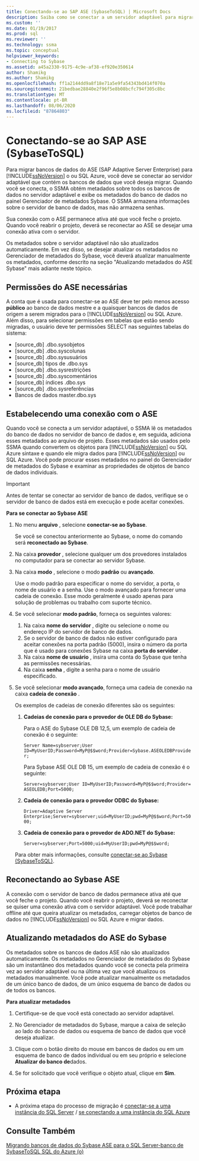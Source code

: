 ```yaml
---
title: Conectando-se ao SAP ASE (SybaseToSQL) | Microsoft Docs
description: Saiba como se conectar a um servidor adaptável para migrar um banco de dados do SAP Adaptive Server Enterprise (ASE) para SQL Server ou para o banco de dados SQL do Azure.
ms.custom: ''
ms.date: 01/19/2017
ms.prod: sql
ms.reviewer: ''
ms.technology: ssma
ms.topic: conceptual
helpviewer_keywords:
- Connecting to Sybase
ms.assetid: a45a2330-9175-4c9e-af38-ef920e350614
author: Shamikg
ms.author: Shamikg
ms.openlocfilehash: ff1a2144dd9a8f18e71a5e9fa54343bd414f070a
ms.sourcegitcommit: 21bedbae28840e2f96f5e8b08bcfc794f305c8bc
ms.translationtype: MT
ms.contentlocale: pt-BR
ms.lasthandoff: 08/06/2020
ms.locfileid: "87864803"
---
```

# <a name="connecting-to-sap-ase-sybasetosql"></a>Conectando-se ao SAP ASE (SybaseToSQL)

Para migrar bancos de dados do ASE (SAP Adaptive Server Enterprise) para [!INCLUDE[ssNoVersion](../../includes/ssnoversion-md.md)] o ou SQL Azure, você deve se conectar ao servidor adaptável que contém os bancos de dados que você deseja migrar. Quando você se conecta, o SSMA obtém metadados sobre todos os bancos de dados no servidor adaptável e exibe os metadados do banco de dados no painel Gerenciador de metadados Sybase. O SSMA armazena informações sobre o servidor de banco de dados, mas não armazena senhas.  
  
Sua conexão com o ASE permanece ativa até que você feche o projeto. Quando você reabrir o projeto, deverá se reconectar ao ASE se desejar uma conexão ativa com o servidor.  
  
Os metadados sobre o servidor adaptável não são atualizados automaticamente. Em vez disso, se desejar atualizar os metadados no Gerenciador de metadados do Sybase, você deverá atualizar manualmente os metadados, conforme descrito na seção "Atualizando metadados do ASE Sybase" mais adiante neste tópico.  
  
## <a name="required-ase-permissions"></a>Permissões do ASE necessárias

A conta que é usada para conectar-se ao ASE deve ter pelo menos acesso **público** ao banco de dados mestre e a quaisquer bancos de dados de origem a serem migrados para o [!INCLUDE[ssNoVersion](../../includes/ssnoversion-md.md)] ou SQL Azure. Além disso, para selecionar permissões em tabelas que estão sendo migradas, o usuário deve ter permissões SELECT nas seguintes tabelas do sistema:  
  
- [source_db] .dbo.sysobjetos  
- [source_db] .dbo.syscolunas  
- [source_db] .dbo.sysusuários  
- [source_db] tipos de .dbo.sys  
- [source_db] .dbo.sysrestrições  
- [source_db] .dbo.syscomentários  
- [source_db] índices .dbo.sys  
- [source_db] .dbo.sysreferências  
- Bancos de dados master.dbo.sys  
  
## <a name="establishing-a-connection-to-ase"></a>Estabelecendo uma conexão com o ASE

Quando você se conecta a um servidor adaptável, o SSMA lê os metadados do banco de dados no servidor de banco de dados e, em seguida, adiciona esses metadados ao arquivo de projeto. Esses metadados são usados pelo SSMA quando convertem os objetos para [!INCLUDE[ssNoVersion](../../includes/ssnoversion-md.md)] ou SQL Azure sintaxe e quando ele migra dados para [!INCLUDE[ssNoVersion](../../includes/ssnoversion-md.md)] ou SQL Azure. Você pode procurar esses metadados no painel do Gerenciador de metadados do Sybase e examinar as propriedades de objetos de banco de dados individuais.  
  
> [!IMPORTANT]  
> Antes de tentar se conectar ao servidor de banco de dados, verifique se o servidor de banco de dados está em execução e pode aceitar conexões.  
  
**Para se conectar ao Sybase ASE**
  
1. No menu **arquivo** , selecione **conectar-se ao Sybase**.  
  
   Se você se conectou anteriormente ao Sybase, o nome do comando será **reconectado ao Sybase**.  
  
2. Na caixa **provedor** , selecione qualquer um dos provedores instalados no computador para se conectar ao servidor Sybase.  
  
3. Na caixa **modo** , selecione o modo **padrão** ou **avançado**.  
  
   Use o modo padrão para especificar o nome do servidor, a porta, o nome de usuário e a senha. Use o modo avançado para fornecer uma cadeia de conexão. Esse modo geralmente é usado apenas para solução de problemas ou trabalho com suporte técnico.  
  
4. Se você selecionar **modo padrão**, forneça os seguintes valores:  
  
    1. Na caixa **nome do servidor** , digite ou selecione o nome ou endereço IP do servidor de banco de dados.  
    2. Se o servidor de banco de dados não estiver configurado para aceitar conexões na porta padrão (5000), insira o número da porta que é usado para conexões Sybase na caixa **porta do servidor** .  
    3. Na caixa **nome de usuário** , insira uma conta do Sybase que tenha as permissões necessárias.  
    4. Na caixa **senha** , digite a senha para o nome de usuário especificado.  
  
5. Se você selecionar **modo avançado**, forneça uma cadeia de conexão na caixa **cadeia de conexão** .  
  
    Os exemplos de cadeias de conexão diferentes são os seguintes:  
  
    1. **Cadeias de conexão para o provedor de OLE DB do Sybase:**  
  
        Para o ASE do Sybase OLE DB 12,5, um exemplo de cadeia de conexão é o seguinte:  
  
        `Server Name=sybserver;User ID=MyUserID;Password=MyP@$$word;Provider=Sybase.ASEOLEDBProvider;`  
  
        Para Sybase ASE OLE DB 15, um exemplo de cadeia de conexão é o seguinte:  
  
        `Server=sybserver;User ID=MyUserID;Password=MyP@$$word;Provider= ASEOLEDB;Port=5000;`  
  
    2. **Cadeia de conexão para o provedor ODBC do Sybase:**  
  
       `Driver=Adaptive Server Enterprise;Server=sybserver;uid=MyUserID;pwd=MyP@$$word;Port=5000;`  
  
    3. **Cadeia de conexão para o provedor de ADO.NET do Sybase:**  
  
       `Server=sybserver;Port=5000;uid=MyUserID;pwd=MyP@$$word;`  
  
    Para obter mais informações, consulte [conectar-se ao Sybase &#40;SybaseToSQL&#41;](../../ssma/sybase/connect-to-sybase-sybasetosql.md).  
  
## <a name="reconnecting-to-sybase-ase"></a>Reconectando ao Sybase ASE

A conexão com o servidor de banco de dados permanece ativa até que você feche o projeto. Quando você reabrir o projeto, deverá se reconectar se quiser uma conexão ativa com o servidor adaptável. Você pode trabalhar offline até que queira atualizar os metadados, carregar objetos de banco de dados no [!INCLUDE[ssNoVersion](../../includes/ssnoversion-md.md)] ou SQL Azure e migrar dados.  
  
## <a name="refreshing-sybase-ase-metadata"></a>Atualizando metadados do ASE do Sybase

Os metadados sobre os bancos de dados ASE não são atualizados automaticamente. Os metadados no Gerenciador de metadados do Sybase são um instantâneo dos metadados quando você se conecta pela primeira vez ao servidor adaptável ou na última vez que você atualizou os metadados manualmente. Você pode atualizar manualmente os metadados de um único banco de dados, de um único esquema de banco de dados ou de todos os bancos.  
  
**Para atualizar metadados**
  
1. Certifique-se de que você está conectado ao servidor adaptável.  
  
2. No Gerenciador de metadados do Sybase, marque a caixa de seleção ao lado do banco de dados ou esquema de banco de dados que você deseja atualizar.  
  
3. Clique com o botão direito do mouse em bancos de dados ou em um esquema de banco de dados individual ou em seu próprio e selecione **Atualizar do banco de**dados.  
  
4. Se for solicitado que você verifique o objeto atual, clique em **Sim**.  
  
## <a name="next-step"></a>Próxima etapa  
  
- A próxima etapa do processo de migração é [conectar-se a uma instância do SQL Server](connecting-to-sql-server-sybasetosql.md)  /  [se conectando a uma instância do SQL Azure](connecting-to-azure-sql-db-sybasetosql.md)  
  
## <a name="see-also"></a>Consulte Também

[Migrando bancos de dados do Sybase ASE para o SQL Server-banco de SybaseToSQL SQL do Azure &#40;o&#41;](../../ssma/sybase/migrating-sybase-ase-databases-to-sql-server-azure-sql-db-sybasetosql.md)  
